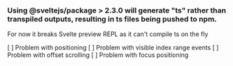 ### Using @sveltejs/package > 2.3.0 will generate "ts" rather than transpiled outputs, resulting in ts files being pushed to npm.
For now it breaks Svelte preview REPL as it can't compile ts on the fly



[ ]  Problem with positioning
[ ]  Problem with visible index range events
[ ]  Problem with offset scrolling
[ ]  Problem with focus positioning